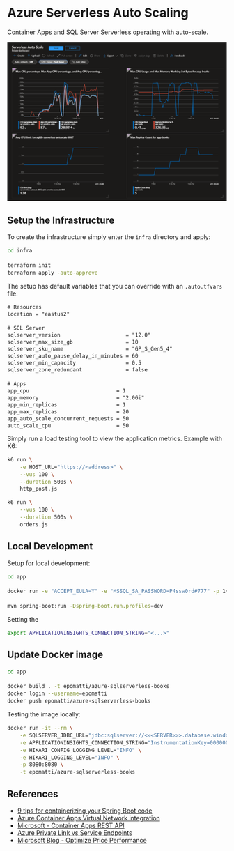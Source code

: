 # Azure Serverless Auto Scaling

Container Apps and SQL Server Serverless operating with auto-scale.

<img src=".docs/dashboard.png" />

## Setup the Infrastructure

To create the infrastructure simply enter the `infra` directory and apply:

```sh
cd infra

terraform init
terraform apply -auto-approve
```

The setup has default variables that you can override with an `.auto.tfvars` file:

```hcl
# Resources
location = "eastus2"

# SQL Server
sqlserver_version                     = "12.0"
sqlserver_max_size_gb                 = 10
sqlserver_sku_name                    = "GP_S_Gen5_4"
sqlserver_auto_pause_delay_in_minutes = 60
sqlserver_min_capacity                = 0.5
sqlserver_zone_redundant              = false

# Apps
app_cpu                            = 1
app_memory                         = "2.0Gi"
app_min_replicas                   = 1
app_max_replicas                   = 20
app_auto_scale_concurrent_requests = 50
auto_scale_cpu                     = 50
```

Simply run a load testing tool to view the application metrics. Example with K6:

```sh
k6 run \
    -e HOST_URL="https://<address>" \
    --vus 100 \
    --duration 500s \
    http_post.js
```

```sh
k6 run \
    --vus 100 \
    --duration 500s \
    orders.js
```

## Local Development

Setup for local development:

```sh
cd app

docker run -e "ACCEPT_EULA=Y" -e "MSSQL_SA_PASSWORD=P4ssw0rd#777" -p 1433:1433 -d mcr.microsoft.com/mssql/server:2022-latest

mvn spring-boot:run -Dspring-boot.run.profiles=dev
```

Setting the 

```sh
export APPLICATIONINSIGHTS_CONNECTION_STRING="<...>"
```

## Update Docker image

```sh
cd app

docker build . -t epomatti/azure-sqlserverless-books
docker login --username=epomatti
docker push epomatti/azure-sqlserverless-books
```

Testing the image locally:

```sh
docker run -it --rm \
    -e SQLSERVER_JDBC_URL="jdbc:sqlserver://<<<SERVER>>>.database.windows.net:1433;database=<<<DATABASE>>>;user=<<<USERNAME>>>;password=<<<PASSWORD>>>;encrypt=true;trustServerCertificate=false;hostNameInCertificate=*.database.windows.net;loginTimeout=30;" \
    -e APPLICATIONINSIGHTS_CONNECTION_STRING="InstrumentationKey=00000000000000000000000000;IngestionEndpoint=https://eastus2-3.in.applicationinsights.azure.com/;LiveEndpoint=https://eastus2.livediagnostics.monitor.azure.com/" \
    -e HIKARI_CONFIG_LOGGING_LEVEL="INFO" \
    -e HIKARI_LOGGING_LEVEL="INFO" \
    -p 8080:8080 \
    -t epomatti/azure-sqlserverless-books
```

## References

- [9 tips for containerizing your Spring Boot code](https://www.docker.com/blog/9-tips-for-containerizing-your-spring-boot-code/)
- [Azure Container Apps Virtual Network integration](https://techcommunity.microsoft.com/t5/apps-on-azure-blog/azure-container-apps-virtual-network-integration/ba-p/3096932)
- [Microsoft - Container Apps REST API](https://learn.microsoft.com/en-us/rest/api/containerapps/managed-environments/create-or-update?tabs=HTTP#vnetconfiguration)
- [Azure Private Link vs Service Endpoints](https://sameeraman.wordpress.com/2019/10/30/azure-private-link-vs-azure-service-endpoints/)
- [Microsoft Blog - Optimize Price Performance](https://azure.microsoft.com/pt-br/blog/optimize-price-performance-with-compute-auto-scaling-in-azure-sql-database-serverless/)
